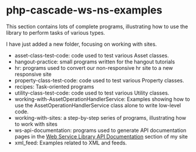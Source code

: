# php-cascade-ws-ns-examples
<p>This section contains lots of complete programs, illustrating how to use the library to perform tasks of various types.</p>

<p>I have just added a new folder, focusing on working with sites.</p>

<ul>
<li>asset-class-test-code: code used to test various Asset classes.</li>
<li>hangout-practice: small programs written for the hangout tutorials</li>
<li>hr: programs used to convert our non-responsive hr site to a new responsive site</li>
<li>property-class-test-code: code used to test various Property classes.</li>

<li>recipes: Task-oriented programs</li>

<li>utility-class-test-code: code used to test various Utility classes.</li>

<li>working-with-AssetOperationHandlerService: Examples showing how to use the AssetOperationHandlerService class alone to write low-level code.</li>
<li>working-with-sites: a step-by-step series of programs, illustrating how to work with sites</li>
<li>ws-api-documentation: programs used to generate API documentation pages in the <a href="http://www.upstate.edu/cascade-admin/web-services/api/index.php">Web Service Library API Documentation</a> section of my site</li>
<li>xml_feed: Examples related to XML and feeds.</li>
<!--
<li>velocity-api-documentation: a program used to generate API documentation pages in the <a href="http://www.upstate.edu/cascade-admin/formats/velocity/api-documentation/index.php">API Documentation</a> section of my site</li>-->
</ul>